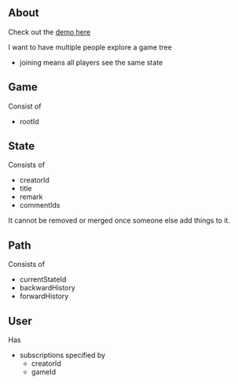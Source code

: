 ## About

Check out the [demo here](http://play.against.meteor.com)

I want to have multiple people explore a game tree
* joining means all players see the same state

## Game
Consist of
* rootId

## State
Consists of
* creatorId
* title
* remark
* commentIds

It cannot be removed or merged once someone else add things to it.

## Path
Consists of
* currentStateId
* backwardHistory
* forwardHistory

## User
Has
* subscriptions specified by
  * creatorId
  * gameId
